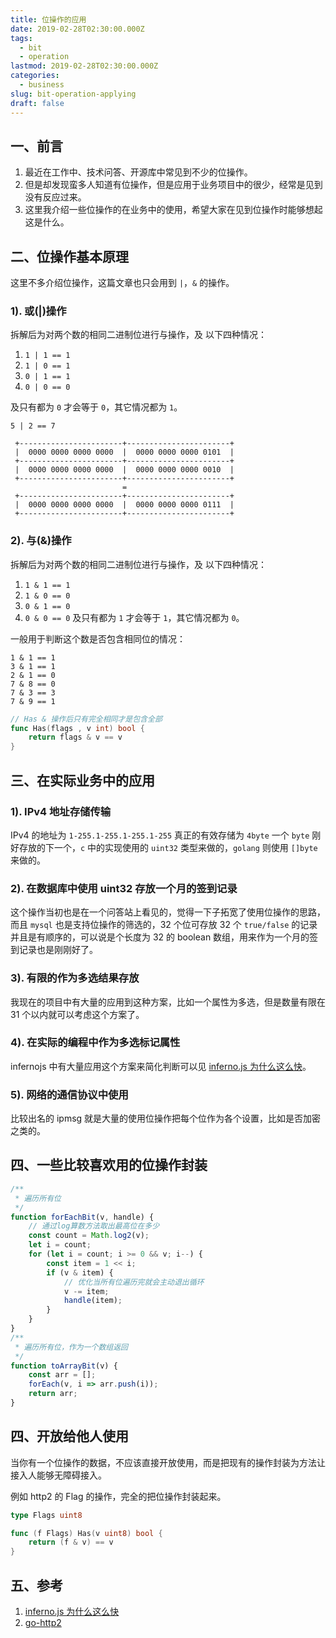 ```yaml
---
title: 位操作的应用
date: 2019-02-28T02:30:00.000Z
tags:
  - bit
  - operation
lastmod: 2019-02-28T02:30:00.000Z
categories:
  - business
slug: bit-operation-applying
draft: false
---
```


## 一、前言

1. 最近在工作中、技术问答、开源库中常见到不少的位操作。
2. 但是却发现蛮多人知道有位操作，但是应用于业务项目中的很少，经常是见到没有反应过来。
3. 这里我介绍一些位操作的在业务中的使用，希望大家在见到位操作时能够想起这是什么。

<!--more-->

## 二、位操作基本原理

这里不多介绍位操作，这篇文章也只会用到 `|`，`&` 的操作。

### 1). 或(|)操作

拆解后为对两个数的相同二进制位进行与操作，及 以下四种情况：

1. `1 | 1 == 1`
2. `1 | 0 == 1`
3. `0 | 1 == 1`
4. `0 | 0 == 0`

及只有都为 `0` 才会等于 `0`，其它情况都为 `1`。

`5 | 2 == 7`

```shell
 +-----------------------+-----------------------+
 |  0000 0000 0000 0000  |  0000 0000 0000 0101  |
 +-----------------------+-----------------------+
 |  0000 0000 0000 0000  |  0000 0000 0000 0010  |
 +-----------------------+-----------------------+
                         =
 +-----------------------+-----------------------+
 |  0000 0000 0000 0000  |  0000 0000 0000 0111  |
 +-----------------------+-----------------------+
```

### 2). 与(&)操作

拆解后为对两个数的相同二进制位进行与操作，及 以下四种情况：

1. `1 & 1 == 1`
2. `1 & 0 == 0`
3. `0 & 1 == 0`
4. `0 & 0 == 0`
   及只有都为 `1` 才会等于 `1`，其它情况都为 `0`。

一般用于判断这个数是否包含相同位的情况：

```
1 & 1 == 1
3 & 1 == 1
2 & 1 == 0
7 & 8 == 0
7 & 3 == 3
7 & 9 == 1
```

```go
// Has & 操作后只有完全相同才是包含全部
func Has(flags , v int) bool {
    return flags & v == v
}
```

## 三、在实际业务中的应用

### 1). IPv4 地址存储传输

IPv4 的地址为 `1-255.1-255.1-255.1-255` 真正的有效存储为 `4byte` 一个 `byte` 刚好存放的下一个，`c` 中的实现使用的 `uint32` 类型来做的，`golang` 则使用 `[]byte` 来做的。

### 2). 在数据库中使用 uint32 存放一个月的签到记录

这个操作当初也是在一个问答站上看见的，觉得一下子拓宽了使用位操作的思路，而且 `mysql` 也是支持位操作的筛选的，32 个位可存放 32 个 `true/false` 的记录并且是有顺序的，可以说是个长度为 32 的 boolean 数组，用来作为一个月的签到记录也是刚刚好了。

### 3). 有限的作为多选结果存放

我现在的项目中有大量的应用到这种方案，比如一个属性为多选，但是数量有限在 31 个以内就可以考虑这个方案了。

### 4). 在实际的编程中作为多选标记属性

infernojs 中有大量应用这个方案来简化判断可以见 [inferno.js 为什么这么快](https://www.zhihu.com/question/65824137/answer/309089072)。

### 5). 网络的通信协议中使用

比较出名的 ipmsg 就是大量的使用位操作把每个位作为各个设置，比如是否加密之类的。

## 四、一些比较喜欢用的位操作封装

```js
/**
 * 遍历所有位
 */
function forEachBit(v, handle) {
    // 通过log算数方法取出最高位在多少
    const count = Math.log2(v);
    let i = count;
    for (let i = count; i >= 0 && v; i--) {
        const item = 1 << i;
        if (v & item) {
            // 优化当所有位遍历完就会主动退出循环
            v -= item;
            handle(item);
        }
    }
}
/**
 * 遍历所有位，作为一个数组返回
 */
function toArrayBit(v) {
    const arr = [];
    forEach(v, i => arr.push(i));
    return arr;
}
```

## 四、开放给他人使用

当你有一个位操作的数据，不应该直接开放使用，而是把现有的操作封装为方法让接入人能够无障碍接入。

例如 http2 的 Flag 的操作，完全的把位操作封装起来。

```go
type Flags uint8

func (f Flags) Has(v uint8) bool {
    return (f & v) == v
}
```

## 五、参考

1. [inferno.js 为什么这么快](https://www.zhihu.com/question/65824137/answer/309089072)
2. [go-http2](https://github.com/golang/net/blob/master/http2/frame.go#L68)
